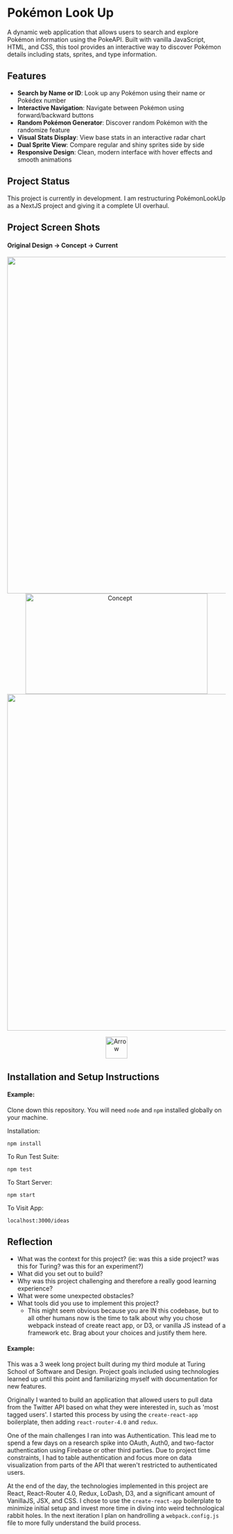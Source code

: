 # Pokémon Look Up
A dynamic web application that allows users to search and explore Pokémon information using the PokeAPI. Built with vanilla JavaScript, HTML, and CSS, this tool provides an interactive way to discover Pokémon details including stats, sprites, and type information.

## Features

- **Search by Name or ID**: Look up any Pokémon using their name or Pokédex number
- **Interactive Navigation**: Navigate between Pokémon using forward/backward buttons
- **Random Pokémon Generator**: Discover random Pokémon with the randomize feature
- **Visual Stats Display**: View base stats in an interactive radar chart
- **Dual Sprite View**: Compare regular and shiny sprites side by side
- **Responsive Design**: Clean, modern interface with hover effects and smooth animations

## Project Status
This project is currently in development. I am restructuring PokémonLookUp as a NextJS project and giving it a complete UI overhaul.

## Project Screen Shots

#### Original Design → Concept → Current

<p align="center">
  <img width="1465" height="774" src="https://github.com/user-attachments/assets/6d342749-e6f2-4cd3-ac5e-c87dabe8d0d8" alt="Original Design" />
  <img width="420" height="231" src="https://github.com/user-attachments/assets/9486ea57-3d29-4059-80a7-cca86a2d8aef" alt="Concept" />
  <img width="1465" height="774" src="https://github.com/user-attachments/assets/b4d7bf29-c1f3-4899-8d8d-389e9cc4dba1" alt="Current Design" />
</p>

<p align="center">
  <img width="50" src="https://upload.wikimedia.org/wikipedia/commons/4/4f/Arrow_right_font_awesome.svg" alt="Arrow" />
</p>




## Installation and Setup Instructions

#### Example:  

Clone down this repository. You will need `node` and `npm` installed globally on your machine.  

Installation:

`npm install`  

To Run Test Suite:  

`npm test`  

To Start Server:

`npm start`  

To Visit App:

`localhost:3000/ideas`  

## Reflection

  - What was the context for this project? (ie: was this a side project? was this for Turing? was this for an experiment?)
  - What did you set out to build?
  - Why was this project challenging and therefore a really good learning experience?
  - What were some unexpected obstacles?
  - What tools did you use to implement this project?
      - This might seem obvious because you are IN this codebase, but to all other humans now is the time to talk about why you chose webpack instead of create react app, or D3, or vanilla JS instead of a framework etc. Brag about your choices and justify them here.  

#### Example:  

This was a 3 week long project built during my third module at Turing School of Software and Design. Project goals included using technologies learned up until this point and familiarizing myself with documentation for new features.  

Originally I wanted to build an application that allowed users to pull data from the Twitter API based on what they were interested in, such as 'most tagged users'. I started this process by using the `create-react-app` boilerplate, then adding `react-router-4.0` and `redux`.  

One of the main challenges I ran into was Authentication. This lead me to spend a few days on a research spike into OAuth, Auth0, and two-factor authentication using Firebase or other third parties. Due to project time constraints, I had to table authentication and focus more on data visualization from parts of the API that weren't restricted to authenticated users.

At the end of the day, the technologies implemented in this project are React, React-Router 4.0, Redux, LoDash, D3, and a significant amount of VanillaJS, JSX, and CSS. I chose to use the `create-react-app` boilerplate to minimize initial setup and invest more time in diving into weird technological rabbit holes. In the next iteration I plan on handrolling a `webpack.config.js` file to more fully understand the build process.
